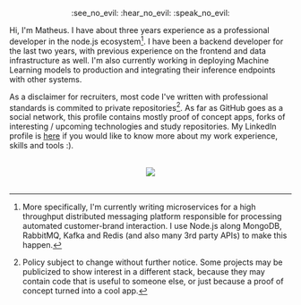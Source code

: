                                     
<p align="center">
    :see_no_evil: :hear_no_evil: :speak_no_evil:
</p>

Hi, I'm Matheus. I have about three years experience as a professional developer in the node.js ecosystem[^1]. I have been a backend developer for the last two years, with previous experience on the frontend and data infrastructure as well. I'm 
also currently working in deploying Machine Learning models to production and integrating their inference endpoints with other systems.

As a disclaimer for recruiters, most code I've written with professional standards is commited to private repositories[^2]. As far as GitHub goes as a social network, this profile contains mostly proof of concept apps, forks of interesting / upcoming technologies and study repositories. My LinkedIn profile is [here](https://www.linkedin.com/in/matheus-deister/) if you would like to know more about my work experience, skills and tools :).

  [^1]: More specifically, I'm currently writing microservices for a  high throughput distributed messaging platform responsible for processing automated customer-brand interaction. I use Node.js along MongoDB, RabbitMQ, Kafka and Redis (and also many 3rd party APIs) to make this happen.
  [^2]: Policy subject to change without further notice. Some projects may be publicized to show interest in a different stack, because they may contain code that is useful to someone else, or just because a proof of concept turned into a cool app.

<br>
<div align="center">
  <img src="https://github-readme-stats.vercel.app/api/top-langs/?username=deistermatheus" />
</div>
<br>

 

